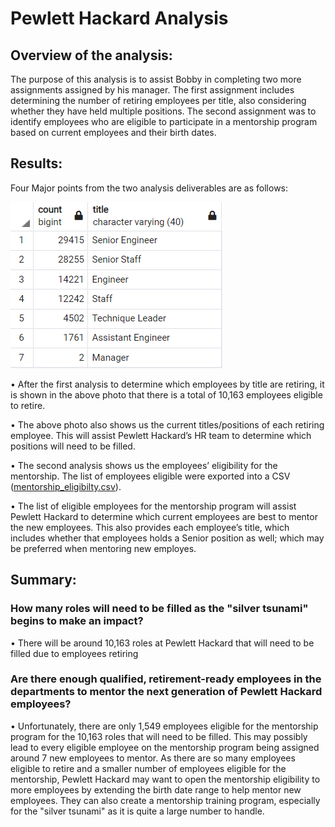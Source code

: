 # Pewlett Hackard Analysis

## Overview of the analysis:

The purpose of this analysis is to assist Bobby in completing two more assignments assigned by his manager. The first assignment includes determining the number of retiring employees per title, also considering whether they have held multiple positions. The second assignment was to identify employees who are eligible to participate in a mentorship program based on current employees and their birth dates. 

## Results:

Four Major points from the two analysis deliverables are as follows:

![Number_retiring.png](https://github.com/nyoung246/Pewlett-Hackard-Analysis/blob/main/data/Number_retiring.PNG)

•	After the first analysis to determine which employees by title are retiring, it is shown in the above photo that there is a total of 10,163 employees eligible to retire.

•	The above photo also shows us the current titles/positions of each retiring employee. This will assist Pewlett Hackard’s HR team to determine which positions will need to be filled.

•	The second analysis shows us the employees’ eligibility for the mentorship. The list of employees eligible were exported into a CSV ([mentorship_eligibilty.csv](https://github.com/nyoung246/Pewlett-Hackard-Analysis/blob/main/data/mentorship_eligibilty.csv)).

•	The list of eligible employees for the mentorship program will assist Pewlett Hackard to determine which current employees are best to mentor the new employees. This also provides each employee’s title, which includes whether that employees holds a Senior position as well; which may be preferred when mentoring new employes.

## Summary: 

### How many roles will need to be filled as the "silver tsunami" begins to make an impact?
•	There will be around 10,163 roles at Pewlett Hackard that will need to be filled due to employees retiring

### Are there enough qualified, retirement-ready employees in the departments to mentor the next generation of Pewlett Hackard employees?
•	Unfortunately, there are only 1,549 employees eligible for the mentorship program for the 10,163 roles that will need to be filled. This may possibly lead to every eligible employee on the mentorship program being assigned around 7 new employees to mentor. As there are so many employees eligible to retire and a smaller number of employees eligible for the mentorship, Pewlett Hackard may want to open the mentorship eligibility to more employees by extending the birth date range to help mentor new employees. They can also create a mentorship training program, especially for the "silver tsunami" as it is quite a large number to handle. 



